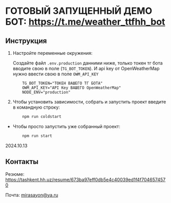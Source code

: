 # ГОТОВЫЙ ЗАПУЩЕННЫЙ ДЕМО БОТ: <https://t.me/weather_ttfhh_bot>

## Инструкция

1. Настройте переменные окружения:

    Создайте файл `.env.production`  данними ниже, только токен тг бота вводите свою в поле (`TG_BOT_TOKEN`). И api key от OpenWeatherMap нужно ввести свою в поле `OWM_API_KEY`

    ```env
        TG_BOT_TOKEN="ТОКЕН ВАШЕГО ТГ БОТА"
        OWM_API_KEY="API Key ВАШЕГО OpenWeatherMap"
        NODE_ENV="production"
    ```

2. Чтобы установить зависимости, собрать и запустить проект введите в командную строку:

    ```bash
        npm run coldstart
    ```

* Чтобы просто запустить уже собранный проект:

    ```bash
        npm run start
    ```

2024.10.13

## Контакты

Резюме: <https://tashkent.hh.uz/resume/673ba97eff0db5e4c40039ed1f4f7046574570>

Почта: <mirasayon@ya.ru>
